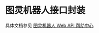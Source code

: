 # 图灵机器人接口封装

具体文档参见 [图灵机器人 Web API 帮助中心](http://www.tuling123.com/help/h_cent_webapi.jhtml?nav=doc)
